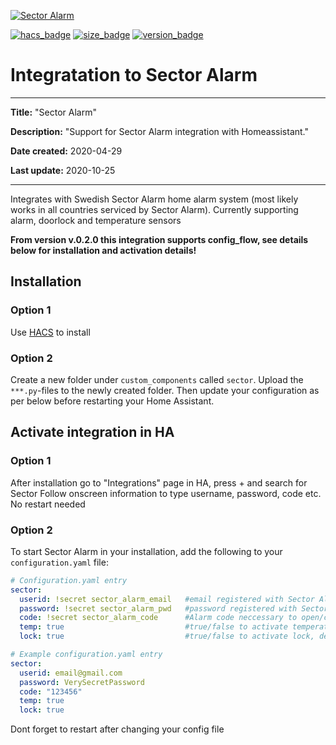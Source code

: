 [![Sector Alarm](https://github.com/gjohansson-ST/sector/blob/master/logos/logo.png)](https://www.sectoralarm.se/)

[![hacs_badge](https://img.shields.io/badge/HACS-Default-orange.svg?style=for-the-badge&cacheSeconds=3600)](https://github.com/custom-components/hacs)
[![size_badge](https://img.shields.io/github/repo-size/gjohansson-ST/sector?style=for-the-badge&cacheSeconds=3600)](https://github.com/gjohansson-ST/sector)
[![version_badge](https://img.shields.io/github/v/release/gjohansson-ST/sector?label=Latest%20release&style=for-the-badge&cacheSeconds=3600)](https://github.com/gjohansson-ST/sector)


# Integratation to Sector Alarm
---
**Title:** "Sector Alarm"

**Description:** "Support for Sector Alarm integration with Homeassistant."

**Date created:** 2020-04-29

**Last update:** 2020-10-25

---

Integrates with Swedish Sector Alarm home alarm system (most likely works in all countries serviced by Sector Alarm).
Currently supporting alarm, doorlock and temperature sensors

**From version v.0.2.0 this integration supports config_flow, see details below for installation and activation details!**

## Installation

### Option 1

Use [HACS](https://hacs.xyz/) to install

### Option 2

Create a new folder under `custom_components` called `sector`. Upload the `***.py`-files to the newly created folder. Then update your configuration as per below before restarting your Home Assistant.

## Activate integration in HA

### Option 1

After installation go to "Integrations" page in HA, press + and search for Sector
Follow onscreen information to type username, password, code etc.
No restart needed

### Option 2

To start Sector Alarm in your installation, add the following to your `configuration.yaml` file:

```yaml
# Configuration.yaml entry
sector:
  userid: !secret sector_alarm_email   #email registered with Sector Alarm
  password: !secret sector_alarm_pwd   #password registered with Sector Alarm
  code: !secret sector_alarm_code      #Alarm code neccessary to open/close lock and arm/disarm alarmpanel
  temp: true                           #true/false to activate temperature sensors, default is true (if exist in SA system)
  lock: true                           #true/false to activate lock, default is true (if exist in SA system)
```

```yaml
# Example configuration.yaml entry
sector:
  userid: email@gmail.com
  password: VerySecretPassword
  code: "123456"
  temp: true
  lock: true
```
Dont forget to restart after changing your config file
